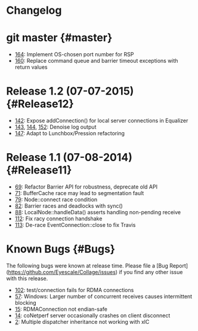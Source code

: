 # Changelog

# git master {#master}

* [164](https://github.com/Eyescale/Collage/pull/164): Implement
  OS-chosen port number for RSP
* [160](https://github.com/Eyescale/Collage/pull/160): Replace command
  queue and barrier timeout exceptions with return values

# Release 1.2 (07-07-2015) {#Release12}

* [142](https://github.com/Eyescale/Collage/pull/142): Expose addConnection()
  for local server connections in Equalizer
* [143](https://github.com/Eyescale/Collage/pull/143),
  [144](https://github.com/Eyescale/Collage/pull/144),
  [152](https://github.com/Eyescale/Collage/pull/152): Denoise log output
* [147](https://github.com/Eyescale/Collage/pull/147): Adapt to
  Lunchbox/Pression refactoring

# Release 1.1 (07-08-2014) {#Release11}

* [69](https://github.com/Eyescale/Collage/pull/69): Refactor Barrier API for
  robustness, deprecate old API
* [71](https://github.com/Eyescale/Collage/issues/71): BufferCache race may lead
  to segmentation fault
* [79](https://github.com/Eyescale/Collage/issues/79): Node::connect race
  condition
* [82](https://github.com/Eyescale/Collage/issues/82): Barrier races and
  deadlocks with sync()
* [88](https://github.com/Eyescale/Collage/issues/88): LocalNode::handleData()
  asserts handling non-pending receive
* [112](https://github.com/Eyescale/Collage/pull/112): Fix racy connection
  handshake
* [113](https://github.com/Eyescale/Collage/pull/113): De-race
  EventConnection::close to fix Travis

# Known Bugs {#Bugs}

The following bugs were known at release time. Please file a [Bug Report]
(https://github.com/Eyescale/Collage/issues) if you find any other issue with
this release.

* [102](https://github.com/Eyescale/Collage/issues/102): test/connection fails
  for RDMA connections
* [57](https://github.com/Eyescale/Collage/issues/57): Windows: Larger number of
  concurrent receives causes intermittent blocking
* [15](https://github.com/Eyescale/Collage/issues/15): RDMAConnection
  not endian-safe
* [14](https://github.com/Eyescale/Collage/issues/14): coNetperf server
  occasionally crashes on client disconnect
* [2](https://github.com/Eyescale/Collage/issues/2): Multiple dispatcher
  inheritance not working with xlC
